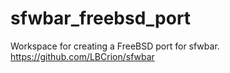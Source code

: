 # sfwbar_freebsd_port
Workspace for creating a FreeBSD port for sfwbar.
https://github.com/LBCrion/sfwbar
